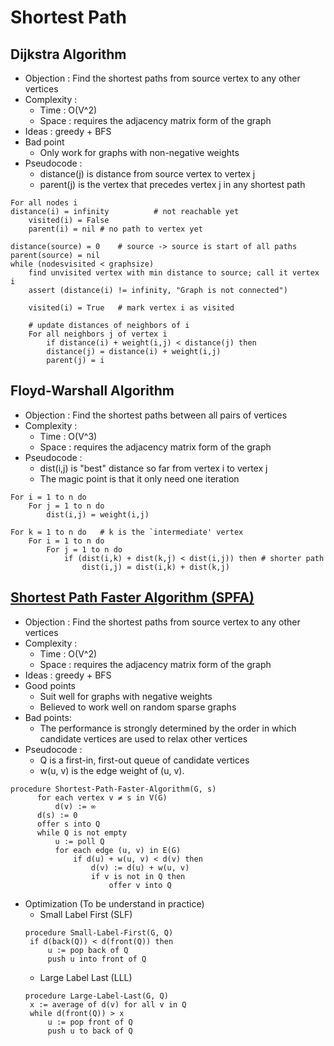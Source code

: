 # Shortest Path

## Dijkstra Algorithm
* Objection : Find the shortest paths from source vertex to any other vertices
* Complexity :
    * Time : O(V^2)
    * Space : requires the adjacency matrix form of the graph
* Ideas : greedy + BFS
* Bad point
    * Only work for graphs with non-negative weights
* Pseudocode :
    * distance(j) is distance from source vertex to vertex j
    * parent(j) is the vertex that precedes vertex j in any shortest path
```
For all nodes i
distance(i) = infinity         	# not reachable yet
    visited(i) = False
    parent(i) = nil	# no path to vertex yet 

distance(source) = 0	# source -> source is start of all paths
parent(source) = nil
while (nodesvisited < graphsize)
    find unvisited vertex with min distance to source; call it vertex i
    assert (distance(i) != infinity, "Graph is not connected") 

    visited(i) = True	# mark vertex i as visited 

    # update distances of neighbors of i
    For all neighbors j of vertex i
        if distance(i) + weight(i,j) < distance(j) then
        distance(j) = distance(i) + weight(i,j)
        parent(j) = i
```

## Floyd-Warshall Algorithm
* Objection : Find the shortest paths between all pairs of vertices
* Complexity :
    * Time : O(V^3)
    * Space : requires the adjacency matrix form of the graph  
* Pseudocode : 
    * dist(i,j) is "best" distance so far from vertex i to vertex j 
    * The magic point is that it only need one iteration
```
For i = 1 to n do
    For j = 1 to n do
        dist(i,j) = weight(i,j) 

For k = 1 to n do	# k is the `intermediate' vertex
    For i = 1 to n do
        For j = 1 to n do
            if (dist(i,k) + dist(k,j) < dist(i,j)) then	# shorter path
                dist(i,j) = dist(i,k) + dist(k,j)
```

## [Shortest Path Faster Algorithm (SPFA)](https://en.wikipedia.org/wiki/Shortest_Path_Faster_Algorithm)
* Objection : Find the shortest paths from source vertex to any other vertices
* Complexity :
    * Time : O(V^2)
    * Space : requires the adjacency matrix form of the graph
* Ideas : greedy + BFS
* Good points
    * Suit well for graphs with negative weights
    * Believed to work well on random sparse graphs
* Bad points:
    * The performance is strongly determined by the order in which candidate vertices are used to relax other vertices
* Pseudocode :
    * Q is a first-in, first-out queue of candidate vertices
    * w(u, v) is the edge weight of (u, v).
```
procedure Shortest-Path-Faster-Algorithm(G, s)
      for each vertex v ≠ s in V(G)
          d(v) := ∞
      d(s) := 0
      offer s into Q
      while Q is not empty
          u := poll Q
          for each edge (u, v) in E(G)
              if d(u) + w(u, v) < d(v) then
                  d(v) := d(u) + w(u, v)
                  if v is not in Q then
                      offer v into Q                
```
* Optimization (To be understand in practice)
    * Small Label First (SLF)
    ```
    procedure Small-Label-First(G, Q)
     if d(back(Q)) < d(front(Q)) then
         u := pop back of Q
         push u into front of Q
    ```
    * Large Label Last (LLL) 
    ```
    procedure Large-Label-Last(G, Q)
     x := average of d(v) for all v in Q
     while d(front(Q)) > x
         u := pop front of Q
         push u to back of Q
    ```
